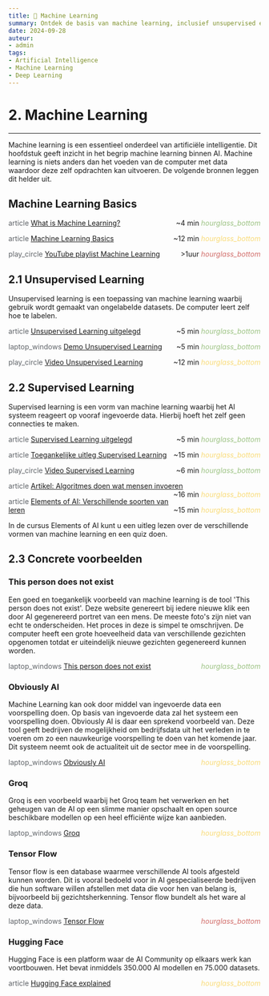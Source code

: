 ```yaml
---
title: 🤖 Machine Learning
summary: Ontdek de basis van machine learning, inclusief unsupervised en supervised learning, met concrete voorbeelden en bronnen.
date: 2024-09-28
auteur:
- admin
tags:
- Artificial Intelligence
- Machine Learning
- Deep Learning
---
```


# 2. Machine Learning

---

Machine learning is een essentieel onderdeel van artificiële intelligentie. Dit hoofdstuk geeft inzicht in het begrip machine learning binnen AI. Machine learning is niets anders dan het voeden van de computer met data waardoor deze zelf opdrachten kan uitvoeren. De volgende bronnen leggen dit helder uit.

## Machine Learning Basics

<span class="material-symbols-outlined" style="color: #5f6368;">article</span> [What is Machine Learning?](https://www.ibm.com/cloud/learn/machine-learning) <span style="float: right;">~4 min <i class="material-icons" style="color: #9DC384;">hourglass_bottom</i></span>

<span class="material-symbols-outlined" style="color: #5f6368;">article</span> [Machine Learning Basics](https://www.geeksforgeeks.org/machine-learning/) <span style="float: right;">~12 min <i class="material-icons" style="color: #F9DB78;">hourglass_bottom</i></span>

<span class="material-symbols-outlined" style="color: #5f6368;">play_circle</span> [YouTube playlist Machine Learning](https://www.youtube.com/playlist?list=PLjTC2KwLTvwvrqtdanDVJ-Z1LfM-QOaSN) <span style="float: right;">>1uur <i class="material-icons" style="color: #D16D6A;">hourglass_bottom</i></span>

## 2.1 Unsupervised Learning

Unsupervised learning is een toepassing van machine learning waarbij gebruik wordt gemaakt van ongelabelde datasets. De computer leert zelf hoe te labelen.

<span class="material-symbols-outlined" style="color: #5f6368;">article</span> [Unsupervised Learning uitgelegd](https://www.ibm.com/cloud/learn/unsupervised-learning) <span style="float: right;">~5 min <i class="material-icons" style="color: #9DC384;">hourglass_bottom</i></span>

<span class="material-symbols-outlined" style="color: #5f6368;">laptop_windows</span> [Demo Unsupervised Learning](https://setosa.io/ev/principal-component-analysis/) <span style="float: right;">~5 min <i class="material-icons" style="color: #9DC384;">hourglass_bottom</i></span>

<span class="material-symbols-outlined" style="color: #5f6368;">play_circle</span> [Video Unsupervised Learning](https://www.youtube.com/watch?v=IUn8k5zSI6g) <span style="float: right;">~12 min <i class="material-icons" style="color: #F9DB78;">hourglass_bottom</i></span>

## 2.2 Supervised Learning

Supervised learning is een vorm van machine learning waarbij het AI systeem reageert op vooraf ingevoerde data. Hierbij hoeft het zelf geen connecties te maken.

<span class="material-symbols-outlined" style="color: #5f6368;">article</span> [Supervised Learning uitgelegd](https://www.ibm.com/cloud/learn/supervised-learning) <span style="float: right;">~5 min <i class="material-icons" style="color: #9DC384;">hourglass_bottom</i></span>

<span class="material-symbols-outlined" style="color: #5f6368;">article</span> [Toegankelijke uitleg Supervised Learning](https://machinelearningmastery.com/supervised-and-unsupervised-machine-learning-algorithms/) <span style="float: right;">~15 min <i class="material-icons" style="color: #F9DB78;">hourglass_bottom</i></span>

<span class="material-symbols-outlined" style="color: #5f6368;">play_circle</span> [Video Supervised Learning](https://www.youtube.com/watch?v=LUgJ7yWPIb4) <span style="float: right;">~6 min <i class="material-icons" style="color: #9DC384;">hourglass_bottom</i></span>

<span class="material-symbols-outlined" style="color: #5f6368;">article</span> [Artikel: Algoritmes doen wat mensen invoeren](https://www.nu.nl/tech/6192119/algoritmes-doen-wat-mensen-invoeren-net-zo-bevooroordeeld-als-wij-zijn.html) <span style="float: right;">~16 min <i class="material-icons" style="color: #F9DB78;">hourglass_bottom</i></span>

<span class="material-symbols-outlined" style="color: #5f6368;">article</span> [Elements of AI: Verschillende soorten van leren](https://course.elementsofai.com/nl/4/1) <span style="float: right;">~15 min <i class="material-icons" style="color: #F9DB78;">hourglass_bottom</i></span>

In de cursus Elements of AI kunt u een uitleg lezen over de verschillende vormen van machine learning en een quiz doen.

## 2.3 Concrete voorbeelden

### This person does not exist

Een goed en toegankelijk voorbeeld van machine learning is de tool 'This person does not exist'. Deze website genereert bij iedere nieuwe klik een door AI gegenereerd portret van een mens. De meeste foto's zijn niet van echt te onderscheiden. Het proces in deze is simpel te omschrijven. De computer heeft een grote hoeveelheid data van verschillende gezichten opgenomen totdat er uiteindelijk nieuwe gezichten gegenereerd kunnen worden.

<span class="material-symbols-outlined" style="color: #5f6368;">laptop_windows</span> [This person does not exist](https://thispersondoesnotexist.com/) <span style="float: right;"><i class="material-icons" style="color: #9DC384;">hourglass_bottom</i></span>

### Obviously AI

Machine Learning kan ook door middel van ingevoerde data een voorspelling doen. Op basis van ingevoerde data zal het systeem een voorspelling doen. Obviously AI is daar een sprekend voorbeeld van. Deze tool geeft bedrijven de mogelijkheid om bedrijfsdata uit het verleden in te voeren om zo een nauwkeurige voorspelling te doen van het komende jaar. Dit systeem neemt ook de actualiteit uit de sector mee in de voorspelling.

<span class="material-symbols-outlined" style="color: #5f6368;">laptop_windows</span> [Obviously AI](https://www.obviously.ai/) <span style="float: right;"><i class="material-icons" style="color: #F9DB78;">hourglass_bottom</i></span>

### Groq

Groq is een voorbeeld waarbij het Groq team het verwerken en het geheugen van de AI op een slimme manier opschaalt en open source beschikbare modellen op een heel efficiënte wijze kan aanbieden.

<span class="material-symbols-outlined" style="color: #5f6368;">laptop_windows</span> [Groq](https://groq.com/) <span style="float: right;"><i class="material-icons" style="color: #F9DB78;">hourglass_bottom</i></span>

### Tensor Flow

Tensor flow is een database waarmee verschillende AI tools afgesteld kunnen worden. Dit is vooral bedoeld voor in AI gespecialiseerde bedrijven die hun software willen afstellen met data die voor hen van belang is, bijvoorbeeld bij gezichtsherkenning. Tensor flow bundelt als het ware al deze data.

<span class="material-symbols-outlined" style="color: #5f6368;">laptop_windows</span> [Tensor Flow](https://www.tensorflow.org/) <span style="float: right;"><i class="material-icons" style="color: #D16D6A;">hourglass_bottom</i></span>

### Hugging Face

Hugging Face is een platform waar de AI Community op elkaars werk kan voortbouwen. Het bevat inmiddels 350.000 AI modellen en 75.000 datasets.

<span class="material-symbols-outlined" style="color: #5f6368;">article</span> [Hugging Face explained](https://www.linkedin.com/pulse/hugging-face-explained-5-minutes-michael-burkhardt/) <span style="float: right;"><i class="material-icons" style="color: #F9DB78;">hourglass_bottom</i></span>